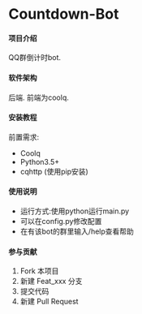 # Countdown-Bot

#### 项目介绍
QQ群倒计时bot.

#### 软件架构
后端.
前端为coolq.


#### 安装教程

前置需求:
- Coolq
- Python3.5+
- cqhttp (使用pip安装)

#### 使用说明

- 运行方式:使用python运行main.py
- 可以在config.py修改配置
- 在有该bot的群里输入/help查看帮助

#### 参与贡献

1. Fork 本项目
2. 新建 Feat_xxx 分支
3. 提交代码
4. 新建 Pull Request
